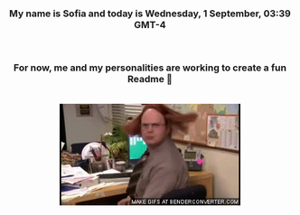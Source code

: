 


<div align="center">
<h3 >My name is Sofia and today is Wednesday, 1 September, 03:39 GMT-4</h3><br>
<h3 >For now, me and my personalities are working to create a fun Readme 👋
</h3><br>
<img src='img/dwight.gif' alt='working...'/>
</div>
